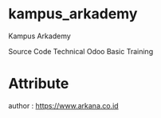 # kampus_arkademy
Kampus  Arkademy

Source Code Technical Odoo Basic Training

# Attribute

author : https://www.arkana.co.id

